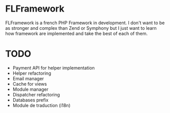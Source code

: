 FLFramework
===========

FLFramework is a french PHP Framework in development.
I don't want to be as stronger and complex than Zend or Symphony but I just want to learn how framework are implemented and take the best of each of them.

TODO
===========

- Payment API for helper implementation
- Helper refactoring
- Email manager
- Cache for views
- Module manager
- Dispatcher refactoring
- Databases prefix
- Module de traduction (i18n)